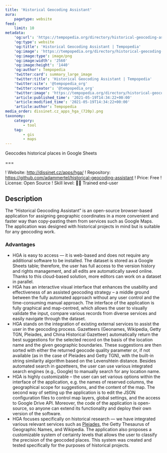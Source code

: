 ```yaml
---
title: 'Historical Geocoding Assistant'
aura:
    pagetype: website
feed:
    limit: 10
metadata:
    'og:url': 'https://tempopedia.org/directory/historical-geocoding-assistant'
    'og:type': website
    'og:title': 'Historical Geocoding Assistant | Tempopedia'
    'og:image': 'https://tempopedia.org/directory/historical-geocoding-assistant/dissinet.cz_apps_hga_(720p).png'
    'og:image:type': image/png
    'og:image:width': '2560'
    'og:image:height': '1440'
    'og:author': Tempopedia
    'twitter:card': summary_large_image
    'twitter:title': 'Historical Geocoding Assistant | Tempopedia'
    'twitter:site': '@tempopedia_org'
    'twitter:creator': '@tempopedia_org'
    'twitter:image': 'https://tempopedia.org/directory/historical-geocoding-assistant/dissinet.cz_apps_hga_(720p).png'
    'article:published_time': '2021-05-19T14:34:22+00:00'
    'article:modified_time': '2021-05-19T14:34:22+00:00'
    'article:author': Tempopedia
media_order: dissinet.cz_apps_hga_(720p).png
taxonomy:
    category:
        - tool
    tag:
        - gis
        - maps
---
```


Geocodes historical places in Google Sheets

===

! Website: http://dissinet.cz/apps/hga/
! Repository: https://github.com/adammertel/historical-geocoding-assistant
! Price: Free
! License: Open Source
! Skill level: 🏋️‍♀️ Trained end-user

## Description

The “Historical Geocoding Assistant” is an open-source browser-based application for assigning geographic coordinates in a more convenient and faster way than copy-pasting them from services such as Google Maps. The application was designed with historical projects in mind but is suitable for any geocoding work.

### Advantages

- HGA is easy to access — it is web-based and does not require any additional software to be installed. The dataset is stored as a Google Sheets table; therefore, the user has full access to the version history and rights management, and all edits are automatically saved online. Thanks to this cloud-based solution, more editors can work on a dataset in parallel.
- HGA has an interactive visual interface that enhances the usability and effectiveness of an assisted geocoding strategy – a middle ground between the fully automated approach without any user control and the time-consuming manual approach. The interface of the application is fully graphical and map-centred, which allows the user to visually validate the input, compare various records from diverse services and easily navigate through the dataset.
- HGA stands on the integration of existing external services to assist the user in the geocoding process. Gazetteers (Geonames, Wikipedia, Getty TGN, Pleiades, and China Historical Gazetteer) automatically return the best suggestions for the selected record on the basis of the location name and the given geographic boundaries. These suggestions are then sorted with either the returned geocode quality parameter or, if not available (as in the case of Pleiades and Getty TGN), with the built-in string similarity algorithm based on the Levenshtein distance. Besides automated search in gazetteers, the user can use various integrated search engines (e.g., Google) to manually search for any location name.
- HGA is highly customizable – the user can set various options within the interface of the application, e.g. the names of reserved columns, the geographical scope for suggestions, and the content of the map. The second way of setting up the application is to edit the JSON configuration files to control map layers, global settings, and the access to Google Drive API. Moreover, the code of the application is open-source, so anyone can extend its functionality and deploy their own version of the software.
- HGA focuses specifically on historical research — we have integrated various relevant services such as [Pleiades](https://tempopedia.org/directory/pleiades), the Getty Thesaurus of Geographic Names, and Wikipedia. The application also proposes a customizable system of certainty levels that allows the user to classify the precision of the geocoded places. This system was created and tested specifically for the purposes of historical projects.